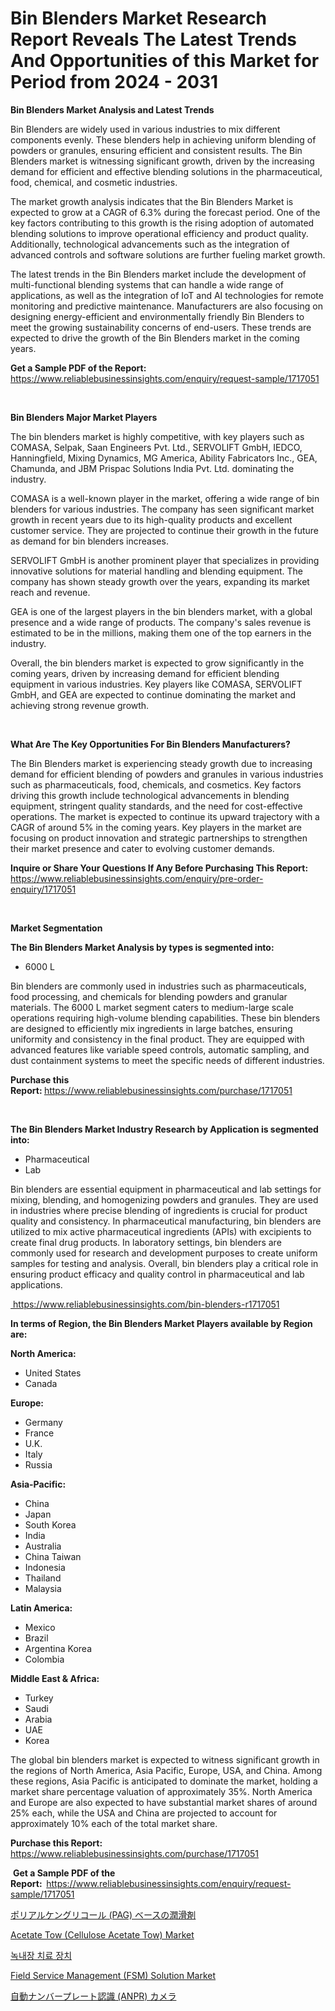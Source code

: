 <p><h1>Bin Blenders Market Research Report Reveals The Latest Trends And Opportunities of this Market for Period from 2024 - 2031</h1></p><p><strong>Bin Blenders Market Analysis and Latest Trends</strong></p>
<p><p>Bin Blenders are widely used in various industries to mix different components evenly. These blenders help in achieving uniform blending of powders or granules, ensuring efficient and consistent results. The Bin Blenders market is witnessing significant growth, driven by the increasing demand for efficient and effective blending solutions in the pharmaceutical, food, chemical, and cosmetic industries.</p><p>The market growth analysis indicates that the Bin Blenders Market is expected to grow at a CAGR of 6.3% during the forecast period. One of the key factors contributing to this growth is the rising adoption of automated blending solutions to improve operational efficiency and product quality. Additionally, technological advancements such as the integration of advanced controls and software solutions are further fueling market growth.</p><p>The latest trends in the Bin Blenders market include the development of multi-functional blending systems that can handle a wide range of applications, as well as the integration of IoT and AI technologies for remote monitoring and predictive maintenance. Manufacturers are also focusing on designing energy-efficient and environmentally friendly Bin Blenders to meet the growing sustainability concerns of end-users. These trends are expected to drive the growth of the Bin Blenders market in the coming years.</p></p>
<p><strong>Get a Sample PDF of the Report:&nbsp;</strong> <a href="https://www.reliablebusinessinsights.com/enquiry/request-sample/1717051">https://www.reliablebusinessinsights.com/enquiry/request-sample/1717051</a></p>
<p>&nbsp;</p>
<p><strong>Bin Blenders Major Market Players</strong></p>
<p><p>The bin blenders market is highly competitive, with key players such as COMASA, Selpak, Saan Engineers Pvt. Ltd., SERVOLIFT GmbH, IEDCO, Hanningfield, Mixing Dynamics, MG America, Ability Fabricators Inc., GEA, Chamunda, and JBM Prispac Solutions India Pvt. Ltd. dominating the industry.</p><p>COMASA is a well-known player in the market, offering a wide range of bin blenders for various industries. The company has seen significant market growth in recent years due to its high-quality products and excellent customer service. They are projected to continue their growth in the future as demand for bin blenders increases.</p><p>SERVOLIFT GmbH is another prominent player that specializes in providing innovative solutions for material handling and blending equipment. The company has shown steady growth over the years, expanding its market reach and revenue.</p><p>GEA is one of the largest players in the bin blenders market, with a global presence and a wide range of products. The company's sales revenue is estimated to be in the millions, making them one of the top earners in the industry.</p><p>Overall, the bin blenders market is expected to grow significantly in the coming years, driven by increasing demand for efficient blending equipment in various industries. Key players like COMASA, SERVOLIFT GmbH, and GEA are expected to continue dominating the market and achieving strong revenue growth.</p></p>
<p>&nbsp;</p>
<p><strong>What Are The Key Opportunities For Bin Blenders Manufacturers?</strong></p>
<p><p>The Bin Blenders market is experiencing steady growth due to increasing demand for efficient blending of powders and granules in various industries such as pharmaceuticals, food, chemicals, and cosmetics. Key factors driving this growth include technological advancements in blending equipment, stringent quality standards, and the need for cost-effective operations. The market is expected to continue its upward trajectory with a CAGR of around 5% in the coming years. Key players in the market are focusing on product innovation and strategic partnerships to strengthen their market presence and cater to evolving customer demands.</p></p>
<p><strong>Inquire or Share Your Questions If Any Before Purchasing This Report:</strong> <a href="https://www.reliablebusinessinsights.com/enquiry/pre-order-enquiry/1717051">https://www.reliablebusinessinsights.com/enquiry/pre-order-enquiry/1717051</a></p>
<p>&nbsp;</p>
<p><strong>Market Segmentation</strong></p>
<p><strong>The Bin Blenders Market Analysis by types is segmented into:</strong></p>
<p><ul><li>6000 L</li></ul></p>
<p><p>Bin blenders are commonly used in industries such as pharmaceuticals, food processing, and chemicals for blending powders and granular materials. The 6000 L market segment caters to medium-large scale operations requiring high-volume blending capabilities. These bin blenders are designed to efficiently mix ingredients in large batches, ensuring uniformity and consistency in the final product. They are equipped with advanced features like variable speed controls, automatic sampling, and dust containment systems to meet the specific needs of different industries.</p></p>
<p><strong>Purchase this Report:&nbsp;</strong><a href="https://www.reliablebusinessinsights.com/purchase/1717051">https://www.reliablebusinessinsights.com/purchase/1717051</a></p>
<p>&nbsp;</p>
<p><strong>The Bin Blenders Market Industry Research by Application is segmented into:</strong></p>
<p><ul><li>Pharmaceutical</li><li>Lab</li></ul></p>
<p><p>Bin blenders are essential equipment in pharmaceutical and lab settings for mixing, blending, and homogenizing powders and granules. They are used in industries where precise blending of ingredients is crucial for product quality and consistency. In pharmaceutical manufacturing, bin blenders are utilized to mix active pharmaceutical ingredients (APIs) with excipients to create final drug products. In laboratory settings, bin blenders are commonly used for research and development purposes to create uniform samples for testing and analysis. Overall, bin blenders play a critical role in ensuring product efficacy and quality control in pharmaceutical and lab applications.</p></p>
<p><a href="https://www.reliablebusinessinsights.com/bin-blenders-r1717051">&nbsp;https://www.reliablebusinessinsights.com/bin-blenders-r1717051</a></p>
<p><strong>In terms of Region, the Bin Blenders Market Players available by Region are:</strong></p>
<p>
    <p> <strong> North America: </strong>
        <ul>
            <li>United States</li>
            <li>Canada</li>
        </ul>
        </p> 
    <p> <strong> Europe: </strong>
        <ul>
            <li>Germany</li>
            <li>France</li>
            <li>U.K.</li>
            <li>Italy</li>
            <li>Russia</li>
        </ul>
        </p> 
    <p> <strong> Asia-Pacific: </strong>
        <ul>
            <li>China</li>
            <li>Japan</li>
            <li>South Korea</li>
            <li>India</li>
            <li>Australia</li>
            <li>China Taiwan</li>
            <li>Indonesia</li>
            <li>Thailand</li>
            <li>Malaysia</li>
        </ul>
        </p> 
    <p> <strong> Latin America: </strong>
        <ul>
            <li>Mexico</li>
            <li>Brazil</li>
            <li>Argentina Korea</li>
            <li>Colombia</li>
        </ul>
        </p> 
    <p> <strong> Middle East & Africa: </strong>
        <ul>
            <li>Turkey</li>
            <li>Saudi</li>
            <li>Arabia</li>
            <li>UAE</li>
            <li>Korea</li>
        </ul>
    </p>
    </p>
<p><p>The global bin blenders market is expected to witness significant growth in the regions of North America, Asia Pacific, Europe, USA, and China. Among these regions, Asia Pacific is anticipated to dominate the market, holding a market share percentage valuation of approximately 35%. North America and Europe are also expected to have substantial market shares of around 25% each, while the USA and China are projected to account for approximately 10% each of the total market share.</p></p>
<p><strong>Purchase this Report: </strong><a href="https://www.reliablebusinessinsights.com/purchase/1717051">https://www.reliablebusinessinsights.com/purchase/1717051</a></p>
<p>&nbsp;<strong>Get a Sample PDF of the Report:&nbsp;&nbsp;</strong><a href="https://www.reliablebusinessinsights.com/enquiry/request-sample/1717051">https://www.reliablebusinessinsights.com/enquiry/request-sample/1717051</a></p>
<p><strong></strong></p>
<p><p><a href="https://github.com/zoetazuur/Market-Research-Report-List-1/blob/main/5871072107476.md">ポリアルケングリコール (PAG) ベースの潤滑剤</a></p><p><a href="https://issuu.com/reportprime-2/docs/acetate-tow-cellulose-acetate-tow-m_1989f6c9485dd1">Acetate Tow (Cellulose Acetate Tow) Market</a></p><p><a href="https://github.com/jntpkh496620/Market-Research-Report-List-2/blob/main/9463717101698.md">녹내장 치료 장치</a></p><p><a href="https://github.com/guneycigdem35/Market-Research-Report-List-3/blob/main/field-service-management-fsm-solution-market.md">Field Service Management (FSM) Solution Market</a></p><p><a href="https://github.com/dadanedu33/Market-Research-Report-List-1/blob/main/6458070107475.md">自動ナンバープレート認識 (ANPR) カメラ</a></p></p>